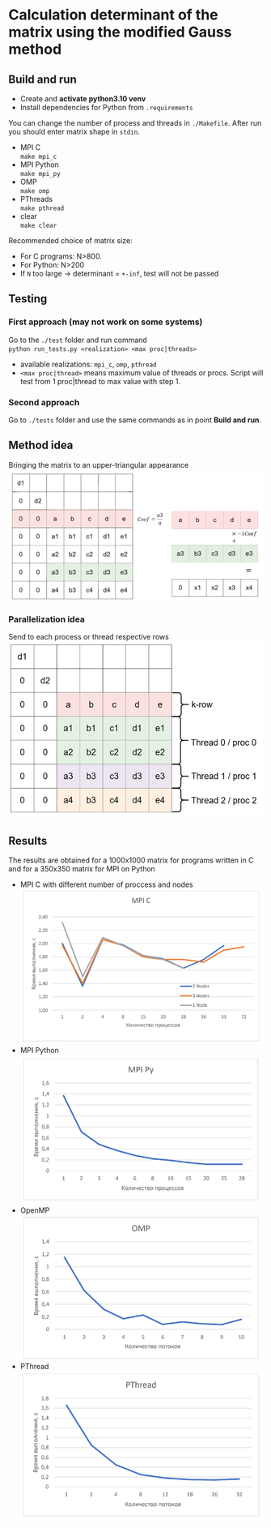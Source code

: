 # Сalculation determinant of the matrix using the modified Gauss method 
## Build and run  
- Create and **activate python3.10 venv**  
- Install dependencies for Python from `.requirements`  

You can change the number of process and threads in `./Makefile`. After run you should enter matrix shape in `stdin`.

- MPI C  
`make mpi_c`
- MPI Python  
`make mpi_py`  
- OMP  
`make omp`  
- PThreads  
`make pthread`    
- clear  
`make clear`  

Recommended choice of matrix size:   
- For C programs: N>800.  
- For Python: N>200   
- If `N` too large -> determinant = `+-inf`, test will not be passed   

## Testing  
### First approach **(may not work on some systems)**  
Go to the `./test` folder and run command  
`python run_tests.py <realization> <max proc|threads>`  
- available realizations: `mpi_c`, `omp`, `pthread`  
- `<max proc|thread>` means maximum value of threads or procs. Script will test from 1 proc|thread to max value with step 1.


### **Second approach**  
Go to `./tests` folder and use the same commands as in point **Build and run**.  

## Method idea  
Bringing the matrix to an upper-triangular appearance  
![Alt text](./images/alg.png)  
### Parallelization idea  
Send to each process or thread respective rows  
![Alt text](./images/paral.png)  


## Results  
The results are obtained for a 1000x1000 matrix for programs written in C and for a 350x350 matrix for MPI on Python  
- MPI C with different number of proccess and nodes  
![Alt text](images/MPI_C_res.png) 
- MPI Python   
![Alt text](images/mpi_py.png)  
- OpenMP  
![Alt text](images/omp.png)  
- PThread  
![Alt text](images/pthread.png)